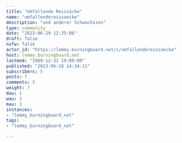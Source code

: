 ```yaml
---
title: "Umfallende Reissäcke" 
name: "umfallendereissaecke"
description: "und anderer Schwachsinn"
type: community
date: "2023-06-29 12:35:06"
draft: false
nsfw: false
actor_id: "https://lemmy.burningboard.net/c/umfallendereissaecke"
host: lemmy.burningboard.net
lastmod: "1969-12-31 19:00:00"
published: "2023-06-18 14:34:11"
subscribers: 5
posts: 7
comments: 5
weight: 7
dau: 1
wau: 1
mau: 3
instances:
- "lemmy_burningboard_net"
tags: 
- "lemmy_burningboard_net"

---
```

